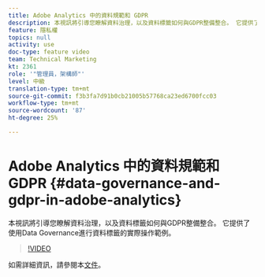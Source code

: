 ```yaml
---
title: Adobe Analytics 中的資料規範和 GDPR
description: 本視訊將引導您瞭解資料治理，以及資料標籤如何與GDPR整備整合。 它提供了使用Data Governance進行資料標籤的實際操作範例。
feature: 隱私權
topics: null
activity: use
doc-type: feature video
team: Technical Marketing
kt: 2361
role: '"管理員，架構師"'
level: 中級
translation-type: tm+mt
source-git-commit: f3b3fa7d91b0cb21005b57768ca23ed6700fcc03
workflow-type: tm+mt
source-wordcount: '87'
ht-degree: 25%

---
```



# Adobe Analytics 中的資料規範和 GDPR {#data-governance-and-gdpr-in-adobe-analytics}

本視訊將引導您瞭解資料治理，以及資料標籤如何與GDPR整備整合。 它提供了使用Data Governance進行資料標籤的實際操作範例。

>[!VIDEO](https://video.tv.adobe.com/v/25455/?quality=12)

如需詳細資訊，請參閱本[文件](https://marketing.adobe.com/resources/help/en_US/analytics/gdpr/)。